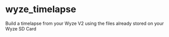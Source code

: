 # wyze_timelapse
Build a timelapse from your Wyze V2 using the files already stored on your Wyze SD Card
